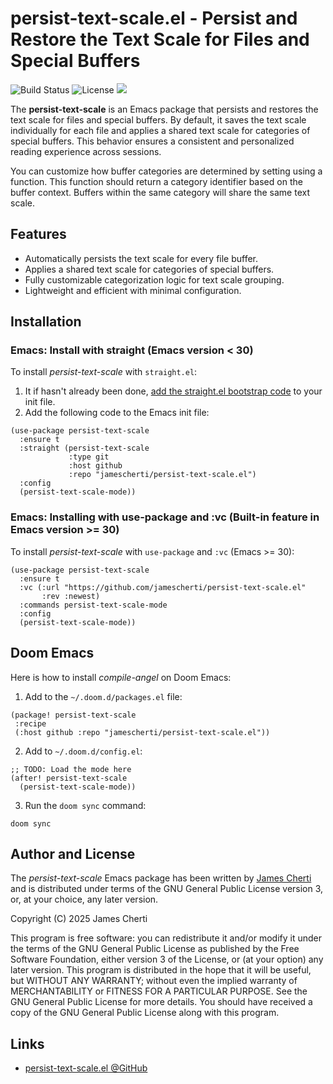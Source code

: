 # persist-text-scale.el - Persist and Restore the Text Scale for Files and Special Buffers
![Build Status](https://github.com/jamescherti/persist-text-scale.el/actions/workflows/ci.yml/badge.svg)
![License](https://img.shields.io/github/license/jamescherti/persist-text-scale.el)
![](https://raw.githubusercontent.com/jamescherti/persist-text-scale.el/main/.images/made-for-gnu-emacs.svg)

The **persist-text-scale** is an Emacs package that persists and restores the text scale for files and special buffers. By default, it saves the text scale individually for each file and applies a shared text scale for categories of special buffers. This behavior ensures a consistent and personalized reading experience across sessions.

You can customize how buffer categories are determined by setting using a function. This function should return a category identifier based on the buffer context. Buffers within the same category will share the same text scale.

## Features

- Automatically persists the text scale for every file buffer.
- Applies a shared text scale for categories of special buffers.
- Fully customizable categorization logic for text scale grouping.
- Lightweight and efficient with minimal configuration.

## Installation

### Emacs: Install with straight (Emacs version < 30)

To install *persist-text-scale* with `straight.el`:

1. It if hasn't already been done, [add the straight.el bootstrap code](https://github.com/radian-software/straight.el?tab=readme-ov-file#getting-started) to your init file.
2. Add the following code to the Emacs init file:
```emacs-lisp
(use-package persist-text-scale
  :ensure t
  :straight (persist-text-scale
             :type git
             :host github
             :repo "jamescherti/persist-text-scale.el")
  :config
  (persist-text-scale-mode))
```

### Emacs: Installing with use-package and :vc (Built-in feature in Emacs version >= 30)

To install *persist-text-scale* with `use-package` and `:vc` (Emacs >= 30):

``` emacs-lisp
(use-package persist-text-scale
  :ensure t
  :vc (:url "https://github.com/jamescherti/persist-text-scale.el"
       :rev :newest)
  :commands persist-text-scale-mode
  :config
  (persist-text-scale-mode))
```

## Doom Emacs

Here is how to install *compile-angel* on Doom Emacs:

1. Add to the `~/.doom.d/packages.el` file:
```elisp
(package! persist-text-scale
 :recipe
 (:host github :repo "jamescherti/persist-text-scale.el"))
```

2. Add to `~/.doom.d/config.el`:
```elisp
;; TODO: Load the mode here
(after! persist-text-scale
  (persist-text-scale-mode))
```

3. Run the `doom sync` command:
```
doom sync
```

## Author and License

The *persist-text-scale* Emacs package has been written by [James Cherti](https://www.jamescherti.com/) and is distributed under terms of the GNU General Public License version 3, or, at your choice, any later version.

Copyright (C) 2025 James Cherti

This program is free software: you can redistribute it and/or modify it under the terms of the GNU General Public License as published by the Free Software Foundation, either version 3 of the License, or (at your option) any later version. This program is distributed in the hope that it will be useful, but WITHOUT ANY WARRANTY; without even the implied warranty of MERCHANTABILITY or FITNESS FOR A PARTICULAR PURPOSE. See the GNU General Public License for more details. You should have received a copy of the GNU General Public License along with this program.

## Links

- [persist-text-scale.el @GitHub](https://github.com/jamescherti/persist-text-scale.el)
